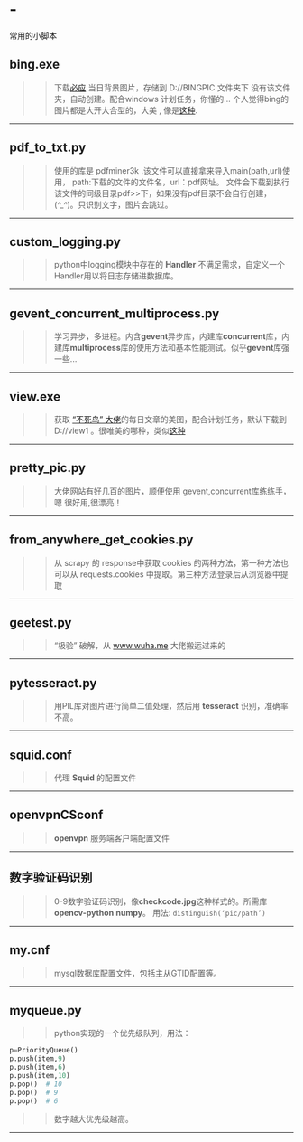 # -
常用的小脚本

## bing.exe
>>下载[必应](www.bing.com) 当日背景图片，存储到 D://BINGPIC 文件夹下 没有该文件夹，自动创建。配合windows 计划任务，你懂的... 个人觉得bing的图片都是大开大合型的，大美 , 像是[这种](https://cn.bing.com/az/hprichbg/rb/LetchworthSP_ZH-CN14963443838_1920x1080.jpg).
***
## pdf_to_txt.py
>>使用的库是 pdfminer3k .该文件可以直接拿来导入main(path,url)使用， path:下载的文件的文件名，url：pdf网址。  文件会下载到执行该文件的同级目录pdf>>下，如果没有pdf目录不会自行创建，(*^_^*)。只识别文字，图片会跳过。
***
## custom_logging.py
>>python中logging模块中存在的 **Handler** 不满足需求，自定义一个Handler用以将日志存储进数据库。
***
## gevent_concurrent_multiprocess.py
>>学习异步，多进程。内含**gevent**异步库，内建库**concurrent**库，内建库**multiprocess**库的使用方法和基本性能测试。似乎**gevent**库强一些...
***  
## view.exe
>>获取 [“不死鸟” 大佬](https://lai.yuweining.cn)的每日文章的美图，配合计划任务，默认下载到 D://view1 。很唯美的哪种，类似[这种](https://ws3.sinaimg.cn/large/6f8a2832gy1ftmcgq0j63j21z41bfh59.jpg)
***
## pretty_pic.py
>>大佬网站有好几百的图片，顺便使用 gevent,concurrent库练练手，嗯 很好用,很漂亮！
***
## from_anywhere_get_cookies.py
>>从 scrapy 的 response中获取 cookies 的两种方法，第一种方法也可以从 requests.cookies 中提取。第三种方法登录后从浏览器中提取
***
## geetest.py
>>“极验” 破解，从 www.wuha.me 大佬搬运过来的
***
## pytesseract.py
>>用PIL库对图片进行简单二值处理，然后用 **tesseract** 识别，准确率不高。
***
## squid.conf
>>代理 **Squid** 的配置文件
***
## openvpnCSconf
>>**openvpn** 服务端客户端配置文件
***
## 数字验证码识别
>> 0-9数字验证码识别，像**checkcode.jpg**这种样式的。所需库 __opencv-python__ __numpy__。 用法:
`distinguish(‘pic/path’)`
***
## my.cnf
>>mysql数据库配置文件，包括主从GTID配置等。
***
## myqueue.py
>>python实现的一个优先级队列，用法：
```python
p=PriorityQueue()
p.push(item,9)
p.push(item,6)
p.push(item,10)
p.pop()  # 10
p.pop()  # 9
p.pop()  # 6
```
>>数字越大优先级越高。
***
